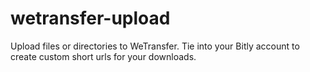 # wetransfer-upload
Upload files or directories to WeTransfer. Tie into your Bitly account to create custom short urls for your downloads.
